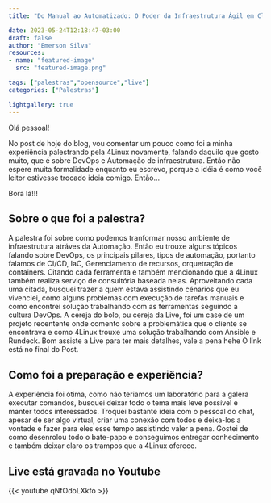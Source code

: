```yaml
---
title: "Do Manual ao Automatizado: O Poder da Infraestrutura Ágil em Clouds Privadas"

date: 2023-05-24T12:18:47-03:00
draft: false
author: "Emerson Silva"
resources:
- name: "featured-image"
  src: "featured-image.png"

tags: ["palestras","opensource","live"]
categories: ["Palestras"]

lightgallery: true
---
```


Olá pessoal! 

No post de hoje do blog, vou comentar um pouco como foi a minha experiência palestrando pela 4Linux novamente, falando daquilo que gosto muito, que é sobre DevOps e Automação de infraestrutura. Então não espere muita formalidade enquanto eu escrevo, porque a idéia é como você leitor estivesse trocado ideia comigo. Então... 

Bora lá!!!

## Sobre o que foi a palestra? 

A palestra foi sobre como podemos tranformar nosso ambiente de infraestrutura atráves da Automação. Então eu trouxe alguns tópicos falando sobre DevOps, os principais pilares, tipos de automação, portanto falamos de CI/CD, IaC, Gerenciamento de recursos, orquetração de containers. 
Citando cada ferramenta e também mencionando que a 4Linux também realiza serviço de consultória baseada nelas. Aproveitando cada  uma citada, busquei trazer a quem estava assistindo cénarios que eu vivenciei, como alguns problemas com execução de tarefas manuais e como encontrei solução trabalhando com as ferramentas seguindo a cultura DevOps. 
A cereja do bolo, ou cereja da Live, foi um case de um projeto recentente onde comento sobre a problemática que o cliente se encontrava e como 4Linux trouxe uma solução trabalhando com Ansible e Rundeck. 
Bom assiste a Live para ter mais detalhes, vale a pena hehe
O link está no final do Post. 


## Como foi a preparação e experiência?

A experiência foi ótima, como não teriamos um laboratório para a galera executar comandos, busquei deixar todo o tema mais leve possível e manter todos interessados. Troquei bastante ideia com o pessoal do chat, apesar de ser algo virtual, criar uma conexão com todos e deixa-los a vontade e fazer para eles esse tempo assistindo valer a pena. 
Gostei de como desenrolou todo o bate-papo e conseguimos entregar conhecimento e também deixar claro os trampos que a 4Linux oferece. 


## Live está gravada no Youtube 

{{< youtube qNfOdoLXkfo >}}





